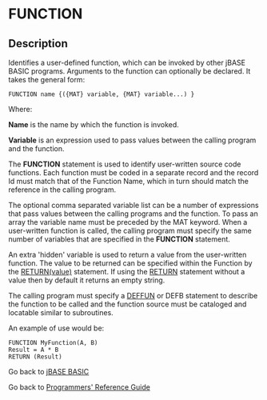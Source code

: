 # FUNCTION

<PageHeader />

## Description

Identifies a user-defined function, which can be invoked by other jBASE BASIC programs. Arguments to the function can optionally be declared. It takes the general form:

```
FUNCTION name {({MAT} variable, {MAT} variable...) }
```

Where:

**Name** is the name by which the function is invoked.

**Variable** is an expression used to pass values between the calling program and the function.

The **FUNCTION** statement is used to identify user-written source code functions. Each function must be coded in a separate record and the record Id must match that of the Function Name, which in turn should match the reference in the calling program.

The optional comma separated variable list can be a number of expressions that pass values between the calling programs and the function. To pass an array the variable name must be preceded by the MAT keyword. When a user-written function is called, the calling program must specify the same number of variables that are specified in the **FUNCTION** statement.

An extra 'hidden' variable is used to return a value from the user-written function. The value to be returned can be specified within the Function by the [RETURN(value)](./../return/README.md) statement. If using the [RETURN](./../return/README.md) statement without a value then by default it returns an empty string.

The calling program must specify a [DEFFUN](./../deffun/README.md) or DEFB statement to describe the function to be called and the function source must be cataloged and locatable similar to subroutines.

An example of use would be:

```
FUNCTION MyFunction(A, B)
Result = A * B
RETURN (Result)
```

Go back to [jBASE BASIC](./../README.md)

Go back to [Programmers' Reference Guide](./../../reference-guides/jbc/README.md)

<PageFooter />
